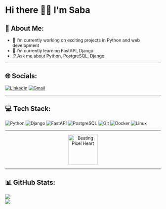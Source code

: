 # Hi there 👋🏽 I'm Saba

##  👀 About Me:
- 🎀 I’m currently working on exciting projects in Python and web development  
- 🍃 I’m currently learning FastAPI, Django
- ⁉️ Ask me about Python, PostgreSQL, Django

---

## 🌐 Socials:
[![LinkedIn](https://img.shields.io/badge/LinkedIn-0A66C2?logo=linkedin&logoColor=white)](https://linkedin.com/in/sabamiim)
[![Gmail](https://img.shields.io/badge/Gmail-D14836?logo=gmail&logoColor=white)](mailto:sabaa.mooradi@gmail.com)

---


## 💻 Tech Stack:
![Python](https://img.shields.io/badge/Python-3776AB?logo=python&logoColor=white)
![Django](https://img.shields.io/badge/Django-092E20?logo=django&logoColor=white)
![FastAPI](https://img.shields.io/badge/FastAPI-009688?logo=fastapi&logoColor=white)
![PostgreSQL](https://img.shields.io/badge/PostgreSQL-316192?logo=postgresql&logoColor=white)
![Git](https://img.shields.io/badge/Git-F05032?logo=git&logoColor=white)
![Docker](https://img.shields.io/badge/Docker-2496ED?logo=docker&logoColor=white)
![Linux](https://img.shields.io/badge/Linux-FCC624?logo=linux&logoColor=black)

---
<!-- Pixel Beating Heart -->
<p align="center">
  <img src="data:image/svg+xml;utf8,%3Csvg%20xmlns=%22http://www.w3.org/2000/svg%22%20width=%22120%22%20height=%22120%22%20viewBox=%220%200%2012%2012%22%3E%0A%20%20%3Crect%20width=%22100%25%22%20height=%22100%25%22%20fill=%22transparent%22/%3E%0A%20%20%3Cg%20transform=%22translate(6%206)%22%3E%0A%20%20%20%20%3Cg%20id=%22heart%22%20transform=%22scale(1)%22%20%3E%0A%20%20%20%20%20%20%3Crect%20x=%22-4%22%20y=%22-3%22%20width=%221%22%20height=%221%22%20fill=%22%23ff6b6b%22/%3E%0A%20%20%20%20%20%20%3Crect%20x=%22-3%22%20y=%22-3%22%20width=%221%22%20height=%221%22%20fill=%22%23ff6b6b%22/%3E%0A%20%20%20%20%20%20%3Crect%20x=%22-2%22%20y=%22-3%22%20width=%221%22%20height=%221%22%20fill=%22%23ff6b6b%22/%3E%0A%20%20%20%20%20%20%3Crect%20x=%22-1%22%20y=%22-2%22%20width=%221%22%20height=%221%22%20fill=%22%23ff6b6b%22/%3E%0A%20%20%20%20%20%20%3Crect%20x=%220%22%20y=%22-3%22%20width=%221%22%20height=%221%22%20fill=%22%23ff6b6b%22/%3E%0A%20%20%20%20%20%20%3Crect%20x=%221%22%20y=%22-3%22%20width=%221%22%20height=%221%22%20fill=%22%23ff6b6b%22/%3E%0A%20%20%20%20%20%20%3Crect%20x=%222%22%20y=%22-3%22%20width=%221%22%20height=%221%22%20fill=%22%23ff6b6b%22/%3E%0A%20%20%20%20%20%20%3Crect%20x=%22-4%22%20y=%22-2%22%20width=%221%22%20height=%221%22%20fill=%22%23ff4757%22/%3E%0A%20%20%20%20%20%20%3Crect%20x=%22-3%22%20y=%22-2%22%20width=%221%22%20height=%221%22%20fill=%22%23ff4757%22/%3E%0A%20%20%20%20%20%20%3Crect%20x=%22-2%22%20y=%22-2%22%20width=%221%22%20height=%221%22%20fill=%22%23ff4757%22/%3E%0A%20%20%20%20%20%20%3Crect%20x=%22-1%22%20y=%22-1%22%20width=%221%22%20height=%221%22%20fill=%22%23ff4757%22/%3E%0A%20%20%20%20%20%20%3Crect%20x=%220%22%20y=%22-2%22%20width=%221%22%20height=%221%22%20fill=%22%23ff4757%22/%3E%0A%20%20%20%20%20%20%3Crect%20x=%221%22%20y=%22-2%22%20width=%221%22%20height=%221%22%20fill=%22%23ff4757%22/%3E%0A%20%20%20%20%20%20%3Crect%20x=%222%22%20y=%22-2%22%20width=%221%22%20height=%221%22%20fill=%22%23ff4757%22/%3E%0A%20%20%20%20%20%20%3Crect%20x=%22-3%22%20y=%22-1%22%20width=%221%22%20height=%221%22%20fill=%22%23ff2d55%22/%3E%0A%20%20%20%20%20%20%3Crect%20x=%22-2%22%20y=%22-1%22%20width=%221%22%20height=%221%22%20fill=%22%23ff2d55%22/%3E%0A%20%20%20%20%20%20%3Crect%20x=%22-1%22%20y=%220%22%20width=%221%22%20height=%221%22%20fill=%22%23ff2d55%22/%3E%0A%20%20%20%20%20%20%3Crect%20x=%220%22%20y=%22-1%22%20width=%221%22%20height=%221%22%20fill=%22%23ff2d55%22/%3E%0A%20%20%20%20%20%20%3Crect%20x=%221%22%20y=%22-1%22%20width=%221%22%20height=%221%22%20fill=%22%23ff2d55%22/%3E%0A%20%20%20%20%20%20%3Crect%20x=%22-2%22%20y=%220%22%20width=%221%22%20height=%221%22%20fill=%22%23c0392b%22/%3E%0A%20%20%20%20%20%20%3Crect%20x=%22-1%22%20y=%221%22%20width=%221%22%20height=%221%22%20fill=%22%23c0392b%22/%3E%0A%20%20%20%20%20%20%3Crect%20x=%220%22%20y=%220%22%20width=%221%22%20height=%221%22%20fill=%22%23c0392b%22/%3E%0A%20%20%20%20%20%20%3Crect%20x=%221%22%20y=%220%22%20width=%221%22%20height=%221%22%20fill=%22%23c0392b%22/%3E%0A%20%20%20%20%20%20%3Crect%20x=%220%22%20y=%221%22%20width=%221%22%20height=%221%22%20fill=%22%23992d22%22/%3E%0A%20%20%20%20%3C/g%3E%0A%20%20%20%20%3CanimateTransform%20xlink:href=%22%23heart%22%20attributeName=%22transform%22%20type=%22scale%22%20values=%221%3B1.16%3B1%22%20dur=%220.9s%22%20repeatCount=%22indefinite%22%20additive=%22sum%22/%3E%0A%20%20%3C/g%3E%0A%3C/svg%3E" width="96" alt="Beating Pixel Heart" />
</p>

---

## 📊 GitHub Stats:
![](https://github-readme-stats.vercel.app/api?username=sabamiim&theme=dark&hide_border=false&include_all_commits=true&count_private=true)  
![](https://github-readme-stats.vercel.app/api/top-langs/?username=sabamiim&theme=dark&hide_border=false&layout=compact)
